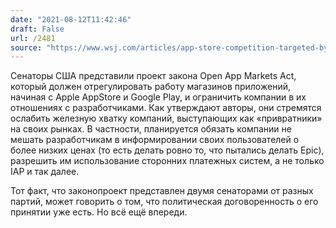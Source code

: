 ```yaml
---
date: "2021-08-12T11:42:46"
draft: False
url: /2481
source: "https://www.wsj.com/articles/app-store-competition-targeted-by-bipartisan-senate-bill-11628704834?mod=djemalertNEWS"
---
```


Сенаторы США представили проект закона Open App Markets Act, который должен отрегулировать работу магазинов приложений, начиная с Apple AppStore и Google Play, и ограничить компании в их отношениях с разработчиками. Как утверждают авторы, они стремятся ослабить железную хватку компаний, выступающих как «привратники» на своих рынках. В частности, планируется обязать компании не мешать разработчикам в информировании своих пользователей о более низких ценах (то есть делать ровно то, что пытались делать Epic), разрешить им использование сторонних платежных систем, а не только IAP и так далее.

Тот факт, что законопроект представлен двумя сенаторами от разных партий, может говорить о том, что политическая договоренность о его принятии уже есть. Но всё ещё впереди.
